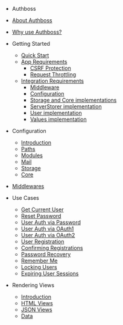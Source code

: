 * Authboss

* [About Authboss](#authboss)
* [Why use Authboss?](#why-use-authboss)

* Getting Started

  * [Quick Start](#quick-start)
  * [App Requirements](#app-requirements)
    * [CSRF Protection](#csrf-protection)
    * [Request Throttling](#request-throttling)
  * [Integration Requirements](#integration-requirements)
    * [Middleware](#middleware)
    * [Configuration](#configuration)
    * [Storage and Core implementations](#storage-and-core-implementations)
    * [ServerStorer implementation](#serverstorer-implementation)
    * [User implementation](#user-implementation)
    * [Values implementation](#values-implementation)

* Configuration

  * [Introduction](#config)
  * [Paths](#paths)
  * [Modules](#modules)
  * [Mail](#mail)
  * [Storage](#storage)
  * [Core](#core)

* [Middlewares](#middlewares)

* Use Cases

  * [Get Current User](#get-current-user)
  * [Reset Password](#reset-password)
  * [User Auth via Password](#user-auth-via-password)
  * [User Auth via OAuth1](#user-auth-via-oauth1)
  * [User Auth via OAuth2](#user-auth-via-oauth2)
  * [User Registration](#user-registration)
  * [Confirming Registrations](#confirming-registrations)
  * [Password Recovery](#password-recovery)
  * [Remember Me](#remember-me)
  * [Locking Users](#locking-users)
  * [Expiring User Sessions](#expiring-user-sessions)

* Rendering Views

  * [Introduction](#rendering-views)
  * [HTML Views](#html-views)
  * [JSON Views](#json-views)
  * [Data](#data)